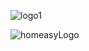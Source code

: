 ![logo1](https://user-images.githubusercontent.com/71883439/121535797-6f0ef880-ca3d-11eb-86ce-c46b1417ad85.png)

![homeasyLogo](https://user-images.githubusercontent.com/71883439/121536526-1ab84880-ca3e-11eb-999b-a34a0f5fd7c7.png)
